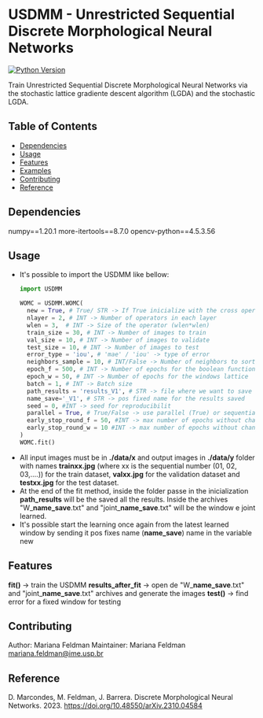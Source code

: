 # USDMM - Unrestricted Sequential Discrete Morphological Neural Networks


[![Python Version](https://img.shields.io/badge/python-3.8-brightgreen.svg)](https://www.python.org/downloads/)

Train Unrestricted Sequential Discrete Morphological Neural Networks via the stochastic lattice gradiente descent algorithm (LGDA) and the stochastic LGDA.

## Table of Contents

- [Dependencies](#dependencies)
- [Usage](#usage)
- [Features](#features)
- [Examples](#examples)
- [Contributing](#contributing)
- [Reference](#reference)

## Dependencies

numpy==1.20.1
more-itertools==8.7.0
opencv-python==4.5.3.56

## Usage

* It's possible to import the USDMM like bellow:
  ```python
  import USDMM

  WOMC = USDMM.WOMC(
    new = True, # True/ STR -> If True inicialize with the cross operator/ If STR it will opens the file with the name passed
    nlayer = 2, # INT -> Number of operators in each layer
    wlen = 3,  # INT -> Size of the operator (wlen*wlen)
    train_size = 30, # INT -> Number of images to train 
    val_size = 10, # INT -> Number of images to validate
    test_size = 10, # INT -> Number of images to test
    error_type = 'iou', # 'mae' / 'iou' -> type of error
    neighbors_sample = 10, # INT/False -> Number of neighbors to sort
    epoch_f = 500, # INT -> Number of epochs for the boolean function lattice (fixed windows)
    epoch_w = 50, # INT -> Number of epochs for the windows lattice
    batch = 1, # INT -> Batch size
    path_results = 'results_V1', # STR -> file where we want to save the results
    name_save='_V1', # STR -> pos fixed name for the results saved
    seed = 0, #INT -> seed for reproducibilit
    parallel = True, # True/False -> use parallel (True) or sequential (False)
    early_stop_round_f = 50, #INT -> max number of epochs without changes in the boolean function lattice
    early_stop_round_w = 10 #INT -> max number of epochs without changes in the windows lattice
  )
  WOMC.fit()
  ```
* All input images must be in **./data/x** and output images in **./data/y** folder with names **trainxx.jpg** (where xx is the sequential number (01, 02, 03,....)) for the train dataset, **valxx.jpg** for the validation dataset and **testxx.jpg** for the test dataset.
* At the end of the fit method, inside the folder passe in the inicialization **path_results** will be the saved all the results. Inside the archives "W_**name_save**.txt" and "joint_**name_save**.txt"  will be the window e joint learned.
* It's possible start the learning once again from the latest learned window by sending it pos fixes name (**name_save**) name in the variable new


## Features

**fit()** -> train the USDMM 
**results_after_fit** -> open de  "W_**name_save**.txt" and "joint_**name_save**.txt" archives and generate the images
**test()** -> find error for a fixed window for testing

## Contributing

Author: Mariana Feldman
Maintainer: Mariana Feldman <mariana.feldman@ime.usp.br>

## Reference

 D. Marcondes, M. Feldman, J. Barrera. Discrete Morphological Neural Networks. 2023.
 <https://doi.org/10.48550/arXiv.2310.04584>